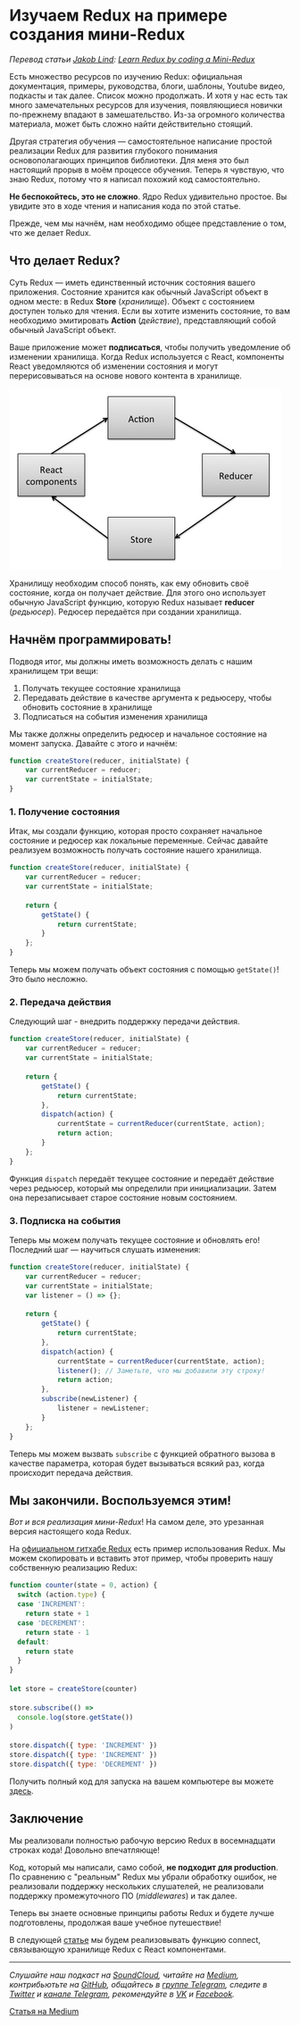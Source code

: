 # Изучаем Redux на примере создания мини-Redux

*Перевод статьи [Jakob Lind](https://twitter.com/karljakoblind): [Learn Redux by coding a Mini-Redux](http://blog.jakoblind.no/2017/03/13/learn-redux-by-coding-a-mini-redux)*

Есть множество ресурсов по изучению Redux: официальная документация, примеры, руководства, блоги, шаблоны, Youtube видео, подкасты и так далее. Список можно продолжать. И хотя у нас есть так много замечательных ресурсов для изучения, появляющиеся новички по-прежнему впадают в замешательство. Из-за огромного количества материала, может быть сложно найти действительно стоящий.

Другая стратегия обучения — самостоятельное написание простой реализации Redux для развития глубокого понимания основополагающих принципов библиотеки. Для меня это был настоящий прорыв в моём процессе обучения. Теперь я чувствую, что знаю Redux, потому что я написал похожий код самостоятельно.

**Не беспокойтесь, это не сложно**. Ядро Redux удивительно простое. Вы увидите это в ходе чтения и написания кода по этой статье.

Прежде, чем мы начнём, нам необходимо общее представление о том, что же делает Redux.

## Что делает Redux?
Суть Redux — иметь единственный источник состояния вашего приложения. Состояние хранится как обычный JavaScript объект в одном месте: в Redux **Store** (*хранилище*). Объект с состоянием доступен только для чтения. Если вы хотите изменить состояние, то вам необходимо эмитировать **Action** (*действие*), представляющий собой обычный JavaScript объект.

Ваше приложение может **подписаться**, чтобы получить уведомление об изменении хранилища. Когда Redux используется с React, компоненты React уведомляются об изменении состояния и могут перерисовываться на основе нового контента в хранилище.

![](./redux.png)

Хранилищу необходим способ понять, как ему обновить своё состояние, когда он получает действие. Для этого оно использует обычную JavaScript функцию, которую Redux называет **reducer** (*редьюсер*). Редюсер передаётся при создании хранилища.

## Начнём программировать!
Подводя итог, мы должны иметь возможность делать с нашим хранилищем три вещи:

1. Получать текущее состояние хранилища
2. Передавать действие в качестве аргумента к редьюсеру, чтобы обновить состояние в хранилище
3. Подписаться на события изменения хранилища

Мы также должны определить редюсер и начальное состояние на момент запуска. Давайте с этого и начнём:

```js
function createStore(reducer, initialState) {
    var currentReducer = reducer;
    var currentState = initialState;
}
```

### 1. Получение состояния
Итак, мы создали функцию, которая просто сохраняет начальное состояние и редюсер как локальные переменные. Сейчас давайте реализуем возможность получать состояние нашего хранилища.

```js
function createStore(reducer, initialState) {
    var currentReducer = reducer;
    var currentState = initialState;

    return {
        getState() {
            return currentState;
        }
    };
}
```

Теперь мы можем получать объект состояния с помощью `getState()`! Это было несложно.

### 2. Передача действия
Следующий шаг - внедрить поддержку передачи действия.

```js
function createStore(reducer, initialState) {
    var currentReducer = reducer;
    var currentState = initialState;

    return {
        getState() {
            return currentState;
        },
        dispatch(action) {
            currentState = currentReducer(currentState, action);
            return action;
        }
    };
}
```

Функция `dispatch` передаёт текущее состояние и передаёт действие через редьюсер, который мы определили при инициализации. Затем она перезаписывает старое состояние новым состоянием.

### 3. Подписка на события
Теперь мы можем получать текущее состояние и обновлять его! Последний шаг — научиться слушать изменения:

```js
function createStore(reducer, initialState) {
    var currentReducer = reducer;
    var currentState = initialState;
    var listener = () => {};

    return {
        getState() {
            return currentState;
        },
        dispatch(action) {
            currentState = currentReducer(currentState, action);
            listener(); // Заметьте, что мы добавили эту строку!
            return action;
        },
        subscribe(newListener) {
            listener = newListener;
        }
    };
}
```

Теперь мы можем вызвать `subscribe` c функцией обратного вызова в качестве параметра, которая будет вызываться всякий раз, когда происходит передача действия.

## Мы закончили. Воспользуемся этим!

*Вот и вся реализация мини-Redux*! На самом деле, это урезанная версия настоящего кода Redux.

На [официальном гитхабе Redux](https://github.com/reactjs/redux) есть пример использования Redux. Мы можем скопировать и вставить этот пример, чтобы проверить нашу собственную реализацию Redux:

```js
function counter(state = 0, action) {
  switch (action.type) {
  case 'INCREMENT':
    return state + 1
  case 'DECREMENT':
    return state - 1
  default:
    return state
  }
}

let store = createStore(counter)

store.subscribe(() =>
  console.log(store.getState())
)

store.dispatch({ type: 'INCREMENT' })
store.dispatch({ type: 'INCREMENT' })
store.dispatch({ type: 'DECREMENT' })
```

Получить полный код для запуска на вашем компьютере вы можете [здесь](https://gist.github.com/jakoblind/6b90d0b677d26effcebbed69b24cb05f).

## Заключение
Мы реализовали полностью рабочую версию Redux в восемнадцати строках кода! Довольно впечатляюще!

Код, который мы написали, само собой, **не подходит для production**. По сравнению с "реальным" Redux мы убрали обработку ошибок, не реализовали поддержку нескольких слушателей, не реализовали поддержку промежуточного ПО (*middlewares*) и так далее.

Теперь вы знаете основные принципы работы Redux и будете лучше подготовлены, продолжая ваше учебное путешествие!

В следующей [статье](http://blog.jakoblind.no/2017/03/20/learn-react-redux-by-coding-the-connect-function-yourself/) мы будем реализовывать функцию connect, связывающую хранилище Redux c React компонентами.

- - - -

*Слушайте наш подкаст на [SoundCloud](https://soundcloud.com/devschacht), читайте на [Medium](https://medium.com/devschacht), контрибьютьте на [GitHub](https://github.com/devSchacht), общайтесь в [группе Telegram](https://t.me/devSchacht), следите в [Twitter](https://twitter.com/DevSchacht) и [канале Telegram](https://t.me/devSchachtChannel), рекомендуйте в [VK](https://vk.com/devschacht) и [Facebook](https://www.facebook.com/devSchacht).*

[Статья на Medium](https://medium.com/devschacht/jakob-lind-learn-redux-by-coding-a-mini-redux-d1a58e830514)
